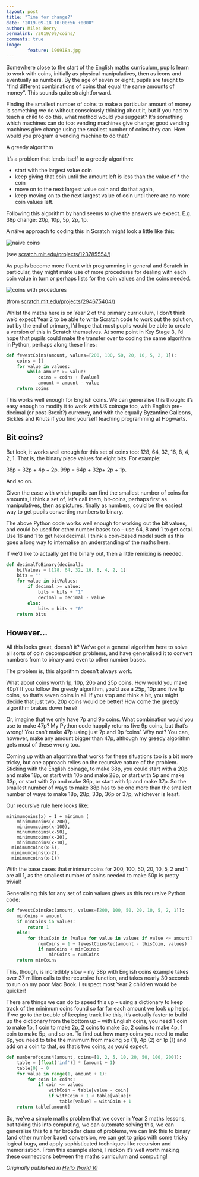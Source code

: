 ```yaml
---
layout: post
title: "Time for change?"
date: "2019-09-18 10:00:56 +0000"
author: Miles Berry
permalink: /2019/09/coins/
comments: true
image:
        feature: 190918a.jpg
---
```


Somewhere close to the start of the English maths curriculum, pupils learn to work with coins, initially as physical manipulatives, then as icons and eventually as numbers. By the age of seven or eight, pupils are taught to “find different combinations of coins that equal the same amounts of money”. This sounds quite straightforward.

Finding the smallest number of coins to make a particular amount of money is something we do without consciously thinking about it, but if you had to teach a child to do this, what method would you suggest? It’s something which machines can do too: vending machines give change; good vending machines give change using the smallest number of coins they can. How would you program a vending machine to do that?

A greedy algorithm

It’s a problem that lends itself to a greedy algorithm:

* start with the largest value coin
* keep giving that coin until the amount left is less than the value of * the coin
* move on to the next largest value coin and do that again,
* keep moving on to the next largest value of coin until there are no more coin values left.

Following this algorithm by hand seems to give the answers we expect. E.g. 38p change: 20p, 10p, 5p, 2p, 1p.

A näive approach to coding this in Scratch might look a little like this:

![naive coins](/images/coins1.png)

(see [scratch.mit.edu/projects/123785554/](https://scratch.mit.edu/projects/123785554/editor/))

As pupils become more fluent with programming in general and Scratch in particular, they might make use of more procedures for dealing with each coin value in turn or perhaps lists for the coin values and the coins needed.

![coins with procedures](/images/coins2.png)

(from [scratch.mit.edu/projects/294675404/](https://scratch.mit.edu/projects/294675404/editor/))

Whilst the maths here is on Year 2 of the primary curriculum, I don’t think we’d expect Year 2 to be able to write Scratch code to work out the solution, but by the end of primary, I’d hope that most pupils would be able to create a version of this in Scratch themselves. At some point in Key Stage 3, I’d hope that pupils could make the transfer over to coding the same algorithm in Python, perhaps along these lines:

```python
def fewestCoins(amount, values=[200, 100, 50, 20, 10, 5, 2, 1]):
    coins = []
    for value in values:
        while amount >= value:
            coins = coins + [value]
            amount = amount - value
    return coins
```

This works well enough for English coins. We can generalise this though: it’s easy enough to modify it to work with US coinage too, with English pre-decimal (or post-Brexit?) currency, and with the equally Byzantine Galleons, Sickles and Knuts if you find yourself teaching programming at Hogwarts.

## Bit coins?

But look, it works well enough for this set of coins too: 128, 64, 32, 16, 8, 4, 2, 1. That is, the binary place values for eight bits. For example:

38p = 32p + 4p + 2p.
99p = 64p + 32p+ 2p + 1p.

And so on.

Given the ease with which pupils can find the smallest number of coins for amounts, I think a set of, let’s call them, bit-coins, perhaps first as manipulatives, then as pictures, finally as numbers, could be the easiest way to get pupils converting numbers to binary.

The above Python code works well enough for working out the bit values, and could be used for other number bases too – use 64, 8 and 1 to get octal. Use 16 and 1 to get hexadecimal. I think a coin-based model such as this goes a long way to internalise an understanding of the maths here.

If we’d like to actually get the binary out, then a little remixing is needed.

```python
def decimalToBinary(decimal):
    bitValues = [128, 64, 32, 16, 8, 4, 2, 1]
    bits = ""
    for value in bitValues:
        if decimal >= value:
            bits = bits + "1"
            decimal = decimal - value
        else:
            bits = bits + "0"
    return bits
```

## However…

All this looks great, doesn’t it? We’ve got a general algorithm here to solve all sorts of coin decomposition problems, and have generalised it to convert numbers from to binary and even to other number bases.

The problem is, this algorithm doesn’t always work.

What about coins worth 1p, 10p, 20p and 25p coins. How would you make 40p? If you follow the greedy algorithm, you’d use a 25p, 10p and five 1p coins, so that’s seven coins in all. If you stop and think a bit, you might decide that just two, 20p coins would be better! How come the greedy algorithm brakes down here?

Or, imagine that we only have 7p and 9p coins. What combination would you use to make 47p? My Python code happily returns five 9p coins, but that’s wrong! You can’t make 47p using just 7p and 9p ‘coins’. Why not? You can, however, make any amount bigger than 47p, although my greedy algorithm gets most of these wrong too.

Coming up with an algorithm that works for these situations too is a bit more tricky, but one approach relies on the recursive nature of the problem. Sticking with the English coinage, to make 38p, you could start with a 20p and make 18p, or start with 10p and make 28p, or start with 5p and make 33p, or start with 2p and make 36p, or start with 1p and make 37p. So the smallest number of ways to make 38p has to be one more than the smallest number of ways to make 18p, 28p, 33p, 36p or 37p, whichever is least.

Our recursive rule here looks like:

```
minimumcoins(x) = 1 + minimum (
	minimumcoins(x-200),
	minimumcoins(x-100),
	minumumcoins(x-50),
	minimumcoins(x-20),
	minimumcoins(x-10),
  minimumcoins(x-5),
  minimumcoins(x-2),
  minimumcoins(x-1))
```

With the base cases that minimumcoins for 200, 100, 50, 20, 10, 5, 2 and 1 are all 1, as the smallest number of coins needed to make 50p is pretty trivial!

Generalising this for any set of coin values gives us this recursive Python code:

```python
def fewestCoinsRec(amount, values=[200, 100, 50, 20, 10, 5, 2, 1]):
    minCoins = amount
    if minCoins in values:
        return 1
    else:
        for thisCoin in [value for value in values if value <= amount]:
            numCoins = 1 + fewestCoinsRec(amount - thisCoin, values)
            if numCoins < minCoins:
                minCoins = numCoins
    return minCoins
```

This, though, is incredibly slow – my 38p with English coins example takes over 37 million calls to the recursive function, and takes nearly 30 seconds to run on my poor Mac Book. I suspect most Year 2 children would be quicker!

There are things we can do to speed this up – using a dictionary to keep track of the minimum coins found so far for each amount we look up helps. If we go to the trouble of keeping track like this, it’s actually faster to build up the dictionary from the bottom up – with English coins, you need 1 coin to make 1p, 1 coin to make 2p, 2 coins to make 3p, 2 coins to make 4p, 1 coin to make 5p, and so on. To find out how many coins you need to make 6p, you need to take the minimum from making 5p (1), 4p (2) or 1p (1) and add on a coin to that, so that’s two coins, as you’d expect.

```python
def numberofcoins4(amount, coins=[1, 2, 5, 10, 20, 50, 100, 200]):
    table = [float('inf')] * (amount + 1)
    table[0] = 0
    for value in range(1, amount + 1):
        for coin in coins:
            if coin <= value:
                withCoin = table[value - coin]
                if withCoin + 1 < table[value]:
                    table[value] = withCoin + 1
    return table[amount]
```

So, we’ve a simple maths problem that we cover in Year 2 maths lessons, but taking this into computing, we can automate solving this, we can generalise this to a far broader class of problems, we can link this to binary (and other number base) conversion, we can get to grips with some tricky logical bugs, and apply sophisticated techniques like recursion and memorisation. From this example alone, I reckon it’s well worth making these connections between the maths curriculum and computing!


*Originally published in [Hello World 10](https://helloworld.raspberrypi.org/issues/10/pdf)*
